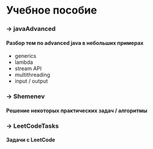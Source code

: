 # Учебное пособие

###  -> javaAdvanced 
#### Разбор тем по advanced java в небольших примерах
* generics
* lambda
* stream API
* multithreading
* input / output 

###  -> Shemenev
#### Решение некоторых практических задач / алгоритмы

###  -> LeetCodeTasks
#### Задачи с LeetCode
